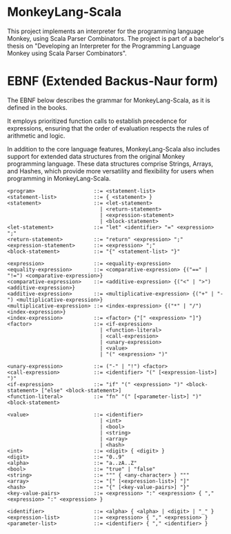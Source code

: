 # MonkeyLang-Scala

This project implements an interpreter for the programming language Monkey, using Scala Parser Combinators. The project is part of a bachelor's thesis on "Developing an Interpreter for the Programming Language Monkey using Scala Parser Combinators".

# EBNF (Extended Backus-Naur form)

The EBNF below describes the grammar for MonkeyLang-Scala, as it is defined in the books.

It employs prioritized function calls to establish precedence for expressions, ensuring that the order of evaluation respects the rules of arithmetic and logic.

In addition to the core language features, MonkeyLang-Scala also includes support for extended data structures from the original Monkey programming language. These data structures comprise Strings, Arrays, and Hashes, which provide more versatility and flexibility for users when programming in MonkeyLang-Scala.

```
<program>                   ::= <statement-list>
<statement-list>            ::= { <statement> }
<statement>                 ::= <let-statement>
                              | <return-statement>
                              | <expression-statement>
                              | <block-statement>
<let-statement>             ::= "let" <identifier> "=" <expression> ";"
<return-statement>          ::= "return" <expression> ";"
<expression-statement>      ::= <expression> ";"
<block-statement>           ::= "{" <statement-list> "}"

<expression>                ::= <equality-expression>
<equality-expression>       ::= <comparative-expression> {("==" | "!=") <comparative-expression>}
<comparative-expression>    ::= <additive-expression> {("<" | ">") <additive-expression>}
<additive-expression>       ::= <multiplicative-expression> {("+" | "-") <multiplicative-expression>}
<multiplicative-expression> ::= <index-expression> {("*" | "/") <index-expression>}
<index-expression>          ::= <factor> {"[" <expression> "]"}
<factor>                    ::= <if-expression>
                              | <function-literal>
                              | <call-expression>
                              | <unary-expression>
                              | <value>
                              | "(" <expression> ")"

<unary-expression>          ::= ("-" | "!") <factor>
<call-expression>           ::= <identifier> "(" [<expression-list>] ")"
<if-expression>             ::= "if" "(" <expression> ")" <block-statement> ["else" <block-statement>]
<function-literal>          ::= "fn" "(" [<parameter-list>] ")" <block-statement>

<value>                     ::= <identifier>
                              | <int>
                              | <bool>
                              | <string>
                              | <array>
                              | <hash>
<int>                       ::= <digit> { <digit> }
<digit>                     ::= "0..9"
<alpha>                     ::= "a..zA..Z"
<bool>                      ::= "true" | "false"
<string>                    ::= """ { <any-character> } """
<array>                     ::= "[" [<expression-list>] "]"
<hash>                      ::= "{" [<key-value-pairs>] "}"
<key-value-pairs>           ::= <expression> ":" <expression> { "," <expression> ":" <expression> }

<identifier>                ::= <alpha> { <alpha> | <digit> | "_" }
<expression-list>           ::= <expression> { "," <expression> }
<parameter-list>            ::= <identifier> { "," <identifier> }
```